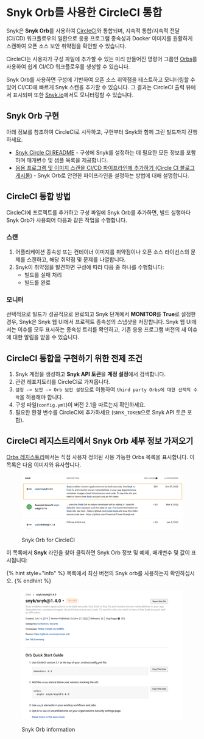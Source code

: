 # Snyk Orb를 사용한 CircleCI 통합

Snyk은 **Snyk Orb**를 사용하여 [CircleCI](https://circleci.com)와 통합되며, 지속적 통합/지속적 전달 (CI/CD) 워크플로우의 일환으로 응용 프로그램 종속성과 Docker 이미지를 원활하게 스캔하여 오픈 소스 보안 취약점을 확인할 수 있습니다.

CircleCI는 사용자가 구성 파일에 추가할 수 있는 미리 만들어진 명령어 그룹인 [Orbs](https://circleci.com/orbs/)를 사용하여 쉽게 CI/CD 워크플로우를 생성할 수 있습니다.

Snyk Orb를 사용하면 구성에 기반하여 오픈 소스 취약점을 테스트하고 모니터링할 수 있어 CI/CD에 빠르게 Snyk 스캔을 추가할 수 있습니다. 그 결과는 CircleCI 출력 뷰에서 표시되며 또한 [Snyk.io](http://app.snyk.io)에서도 모니터링할 수 있습니다.

## Snyk Orb 구현

아래 정보를 참조하여 CircleCI로 시작하고, 구현부터 Snyk와 함께 그린 빌드까지 진행하세요.

* [Snyk Circle CI README](https://circleci.com/orbs/registry/orb/snyk/snyk) - 구성에 Snyk를 설정하는 데 필요한 모든 정보를 포함하며 매개변수 및 샘플 목록을 제공합니다.
* [응용 프로그램 및 이미지 스캔을 CI/CD 파이프라인에 추가하기 (Circle CI 블로그 게시물)](https://circleci.com/blog/adding-application-and-image-scanning-to-your-cicd-pipeline/) - Snyk Orb로 안전한 파이프라인을 설정하는 방법에 대해 설명합니다.

## CircleCI 통합 방법

CircleCI에 프로젝트를 추가하고 구성 파일에 Snyk Orb를 추가하면, 빌드 실행마다 Snyk Orb가 사용되어 다음과 같은 작업을 수행합니다.

### 스캔

1. 어플리케이션 종속성 또는 컨테이너 이미지를 취약점이나 오픈 소스 라이선스의 문제를 스캔하고, 해당 취약점 및 문제를 나열합니다.
2. Snyk이 취약점을 발견하면 구성에 따라 다음 중 하나를 수행합니다:
   * 빌드를 실패 처리
   * 빌드를 완료

### **모니터**

선택적으로 빌드가 성공적으로 완료되고 Snyk 단계에서 **MONITOR**를 **True**로 설정한 경우, Snyk은 Snyk 웹 UI에서 프로젝트 종속성의 스냅샷을 저장합니다. Snyk 웹 UI에서는 이슈를 모두 표시하는 종속성 트리를 확인하고, 기존 응용 프로그램 버전의 새 이슈에 대한 알림을 받을 수 있습니다.

## CircleCI 통합을 구현하기 위한 전제 조건

1. Snyk 계정을 생성하고 **Snyk API 토큰**을 **계정 설정**에서 검색합니다.
2. 관련 레포지토리를 CircleCI로 가져옵니다.
3. `설정 -> 보안 -> Orb 보안 설정`으로 이동하여 `third party Orbs에 대한 선택적 수락`을 허용해야 합니다.
4. 구성 파일(`config.yml`)이 버전 2.1을 따르는지 확인하세요.
5. 필요한 환경 변수를 CircleCI에 추가하세요 (`SNYK_TOKEN`으로 Snyk API 토큰 포함).

## CircleCI 레지스트리에서 Snyk Orb 세부 정보 가져오기

[Orbs 레지스트리](https://circleci.com/orbs/registry/)에서는 직접 사용자 정의된 사용 가능한 Orbs 목록을 표시합니다. 이 목록은 다음 이미지와 유사합니다.

<figure><img src="../../.gitbook/assets/download-Snyk-orb.png" alt="Snyk Orb for CircleCI"><figcaption><p>Snyk Orb for CircleCI</p></figcaption></figure>

이 목록에서 **Snyk** 라인을 찾아 클릭하면 Snyk Orb 정보 및 예제, 매개변수 및 값이 표시됩니다:

{% hint style="info" %}
목록에서 최신 버전의 Snyk orb를 사용하는지 확인하십시오.
{% endhint %}

<figure><img src="../../.gitbook/assets/Select-Circle-CI-guide.png" alt="Snyk Orb information"><figcaption><p>Snyk Orb information</p></figcaption></figure>
